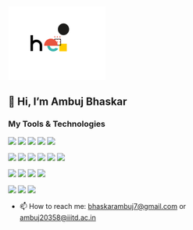 <img src="./hello.gif" width="200" height="150">

## 👋 Hi, I’m Ambuj Bhaskar

### My Tools & Technologies 

![](https://img.shields.io/badge/-JavaScript-ede909)
![](https://img.shields.io/badge/-Java-red)
![](https://img.shields.io/badge/-C++-2d1085)
![](https://img.shields.io/badge/-C-0011ff)
![](https://img.shields.io/badge/-Python-455acc)

![](https://img.shields.io/badge/-Next-341110)
![](https://img.shields.io/badge/-React-24fff1)
![](https://img.shields.io/badge/-Svelte-f76b00)
![](https://img.shields.io/badge/-Express-dddddd)
![](https://img.shields.io/badge/-Node-129920)
![](https://img.shields.io/badge/-MySQL-127199)

![](https://img.shields.io/badge/-OpenGL3-129920)
![](https://img.shields.io/badge/-ImGui-2d1085)
![](https://img.shields.io/badge/-Unity-1b1b1b)
![](https://img.shields.io/badge/-JavaFX-red)

![](https://img.shields.io/badge/-Illustrator-ff0000)
![](https://img.shields.io/badge/-Blender-eb4d0e)
![](https://img.shields.io/badge/-MagicaVoxel-b500f7)

* 📫 How to reach me: bhaskarambuj7@gmail.com or ambuj20358@iiitd.ac.in
